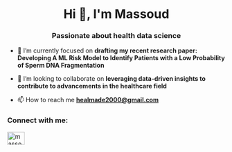 <h1 align="center">Hi 👋, I'm Massoud</h1>
<h3 align="center">Passionate about health data science</h3>

- 🔭 I’m currently focused on **drafting my recent research paper: Developing A ML Risk Model to Identify Patients with a Low Probability of Sperm DNA Fragmentation**

- 👯 I’m looking to collaborate on **leveraging data-driven insights to contribute to advancements in the healthcare field**

- 📫 How to reach me **healmade2000@gmail.com**

<h3 align="left">Connect with me:</h3>
<p align="left">
<a href="https://linkedin.com/in/massouddehghan" target="blank"><img align="center" src="https://raw.githubusercontent.com/rahuldkjain/github-profile-readme-generator/master/src/images/icons/Social/linked-in-alt.svg" alt="massouddehghan" height="30" width="40" /></a>
</p>
